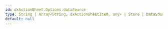 ```yaml
---
id: dxActionSheet.Options.dataSource
type: String | Array<String, dxActionSheetItem, any> | Store | DataSource | DataSource_Options | null
default: null
---
```

